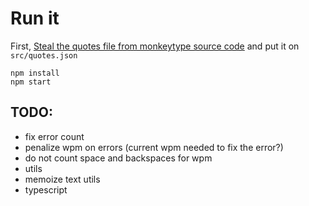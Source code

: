 # Run it
First, [Steal the quotes file from monkeytype source code](https://raw.githubusercontent.com/Miodec/monkeytype/master/static/quotes/english.json) and put it on `src/quotes.json`  
```
npm install
npm start
```

## TODO:
- fix error count
- penalize wpm on errors (current wpm needed to fix the error?)
- do not count space and backspaces for wpm
- utils
- memoize text utils
- typescript